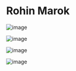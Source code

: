 # Rohin Marok
![image](https://github.com/RohinMarok/ECE444-F2023-Assignment1/assets/106834380/f3ef26f3-58c7-49e2-8205-5d1f269f118a)

![image](https://github.com/RohinMarok/ECE444-F2023-Assignment1/assets/106834380/bf3b7df2-d8e1-4b78-9d5f-1b9fed22f7d7)

![image](https://github.com/RohinMarok/ECE444-F2023-Assignment1/assets/106834380/96ec2327-2f27-43b1-ade5-1491017f2a31)

![image](https://github.com/RohinMarok/ECE444-F2023-Assignment1/assets/106834380/fe060301-9784-487e-9ed9-dafebd8edc4d)

